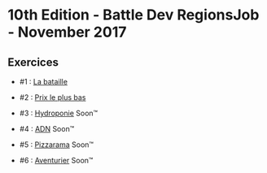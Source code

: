 # 10th Edition - Battle Dev RegionsJob - November 2017

## Exercices

- #1 : [La bataille](exercice-1/index.js)

- #2 : [Prix le plus bas](exercice-2/index.js)

- #3 : [Hydroponie](exercice-3/index.js) Soon™

- #4 : [ADN](exercice-4/index.js) Soon™

- #5 : [Pizzarama](exercice-5/index.js) Soon™

- #6 : [Aventurier](exercice-6/index.js) Soon™